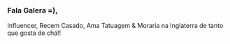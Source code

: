 ### Fala Galera =),     
Influencer,
Recem Casado,
Ama Tatuagem &
Moraria na Inglaterra de tanto que gosta de chá!!

<!--
**saamandrade/Saamandrade** is a ✨ _special_ ✨ repository because its `README.md` (this file) appears on your GitHub profile.

Here are some ideas to get you started

- 🔭 I’m currently working on ...
- 🌱 I’m currently learning ...
- 👯 I’m looking to collaborate on ...
- 🤔 I’m looking for help with ...
- 💬 Ask me about ...
- 📫 How to reach me: ...
- 😄 Pronouns: ...
- ⚡ Fun fact: ...
-->
